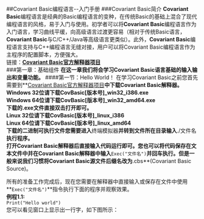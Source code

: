 ##Covariant Basic编程语言--入门手册
###Covariant Basic简介
**Covariant Basic**编程语言是经典的Basic编程语言的变种，在传统Basic的基础上混合了现代编程语言的风格，易于入门与使用。初学者可以将**Covariant Basic**编程语言作为入门语言，学习曲线平缓，向高级语言过渡更容易（相对于传统Basic语言，**Covariant Basic**与C/C++/Java等高级语言更类似）。此外，**Covariant Basic**编程语言支持与C++编程语言无缝对接，用户可以将Covariant Basic编程语言作为主程序的配置脚本，方便强大。  
链接：**[Covariant Basic官方解释器项目](https://github.com/mikecovlee/covbasic.git)**  
###第一章：基础组件
**在这一章我们将会学习Covariant Basic语言基础的输入输出和变量功能。**
####第一节：Hello World！
在学习Covariant Basic之前您首先需要到**[Covariant Basic官方解释器项目](https://github.com/mikecovlee/covbasic.git)**中下载Covariant Basic解释器。  
**Windows 32位**请下载CovBasic[版本号]_win32_i386.exe  
**Windows 64位**请下载CovBasic[版本号]_win32_amd64.exe  
下载的.exe文件直接双击打开即可。  
**Linux 32位**请下载CovBasic[版本号]_linux_i386  
**Linux 64位**请下载CovBasic[版本号]_linux_amd64  
下载的二进制可执行文件您需要进入**终端模拟器**并转到文件所在目录输入**./文件名**执行程序。  
打开Covariant Basic解释器后直接输入代码运行即可。您也可以将代码保存在文本文件中并在Covariant Basic解释器中输入**`Exec("文件名")`**并回车执行。但是一般来说我们习惯将Covariant Basic源文件后缀名改为**.cbs**(Covariant Basic Source)。
  
所有的准备工作完成后，现在您需要在解释器中直接输入或保存在文件中使用**`Exec("文件名")`**指令执行下面的程序并观察效果。  
**例程1.1:**  
``
Print("Hello world")
``  
您可以看见窗口上显示出一行字，如下图所示：
